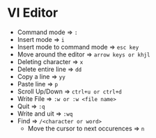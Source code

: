# VI Editor
- Command mode => `:`
- Insert mode => `i`
- Insert mode to command mode  => `esc key`
- Move around the editor => `arrow keys or khjl`
- Deleting character => `x`
- Delete entire line => `dd`
- Copy a line => `yy`
- Paste line => `p`
- Scroll Up/Down => `ctrl+u or ctrl+d`
- Write File => `:w or :w <file name>` 
- Quit => `:q`
- Write and uit => `:wq`
- Find => `/<character or word>`
	- Move the cursor to next occurences => `n`